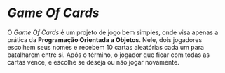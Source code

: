 # *Game Of Cards*

O *Game Of Cards* é um projeto de jogo bem simples, onde visa apenas a prática da **Programação Orientada a Objetos**.
Nele, dois jogadores escolhem seus nomes e recebem 10 cartas aleatórias cada um para batalharem entre si.
Após o término, o jogador que ficar com todas as cartas vence, e escolhe se deseja ou não jogar novamente.
